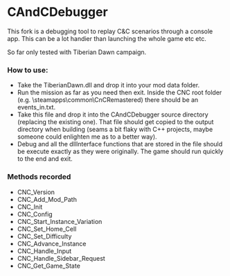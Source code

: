 # CAndCDebugger

This fork is a debugging tool to replay C&C scenarios through a console app. This can be a lot handier than launching the whole game etc etc.

So far only tested with Tiberian Dawn campaign.

### How to use:

- Take the TiberianDawn.dll and drop it into your mod data folder.
- Run the mission as far as you need then exit. Inside the CNC root folder (e.g. \steamapps\common\CnCRemastered) there should be an events_in.txt.
- Take this file and drop it into the CAndCDebugger source directory (replacing the existing one). That file should get copied to the output directory when building (seams a bit flaky with C++ projects, maybe someone could enlighten me as to a better way).
- Debug and all the dllInterface functions that are stored in the file should be execute exactly as they were originally. The game should run quickly to the end and exit.

### Methods recorded

- CNC_Version
- CNC_Add_Mod_Path
- CNC_Init
- CNC_Config
- CNC_Start_Instance_Variation
- CNC_Set_Home_Cell
- CNC_Set_Difficulty
- CNC_Advance_Instance
- CNC_Handle_Input
- CNC_Handle_Sidebar_Request
- CNC_Get_Game_State
